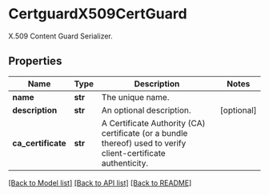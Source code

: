 # CertguardX509CertGuard

X.509 Content Guard Serializer.
## Properties
Name | Type | Description | Notes
------------ | ------------- | ------------- | -------------
**name** | **str** | The unique name. | 
**description** | **str** | An optional description. | [optional] 
**ca_certificate** | **str** | A Certificate Authority (CA) certificate (or a bundle thereof) used to verify client-certificate authenticity. | 

[[Back to Model list]](../README.md#documentation-for-models) [[Back to API list]](../README.md#documentation-for-api-endpoints) [[Back to README]](../README.md)


